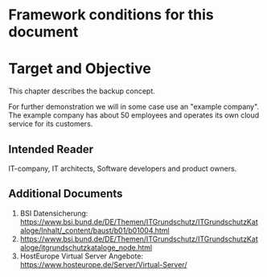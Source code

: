 
# Framework conditions for this document
# Target and Objective
This chapter describes the backup concept.

For further demonstration we will in some case use an "example company". 
The example company has about 50 employees and operates its own cloud service for its customers.
 
## Intended Reader
IT-company, IT architects, Software developers and product owners.

## Additional Documents
1. BSI Datensicherung: https://www.bsi.bund.de/DE/Themen/ITGrundschutz/ITGrundschutzKataloge/Inhalt/_content/baust/b01/b01004.html
2. https://www.bsi.bund.de/DE/Themen/ITGrundschutz/ITGrundschutzKataloge/itgrundschutzkataloge_node.html
3. HostEurope Virtual Server Angebote: https://www.hosteurope.de/Server/Virtual-Server/
